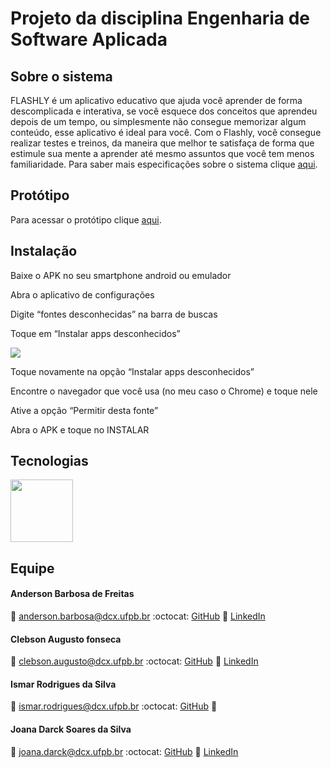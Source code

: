 # Projeto da disciplina Engenharia de Software Aplicada

## Sobre o sistema

FLASHLY é um aplicativo educativo que ajuda você aprender de forma descomplicada e interativa, se você esquece dos conceitos que aprendeu depois de um tempo, ou simplesmente não consegue memorizar algum conteúdo, esse aplicativo é ideal para você. Com o Flashly, você consegue realizar testes e treinos, da  maneira que melhor te satisfaça de forma que estimule sua mente a aprender até mesmo assuntos que você tem menos familiaridade. Para saber mais especificações sobre o sistema clique [aqui](https://github.com/ESA-grupo5/ESA_2020.1_Grupo-05/blob/master/Artefatos/Artefatos_ESA_2020.1_Grupo%2005.pdf).

## Protótipo
Para acessar o protótipo clique [aqui](https://www.figma.com/file/DFnMQAntPD59uk1sQmnxzg/Flashly?node-id=0%3A1).

## Instalação
<p>Baixe o APK no seu smartphone android ou emulador</p>
<p>Abra o aplicativo de configurações</p>
<p>Digite “fontes desconhecidas” na barra de buscas</p>
<p>Toque em “Instalar apps desconhecidos”</p>

<img src="https://tecnoblog.net/wp-content/uploads/2020/11/instalar-apk-netflix-1.jpg"/>

<p>Toque novamente na opção “Instalar apps desconhecidos”</p>
<p>Encontre o navegador que você usa (no meu caso o Chrome) e toque nele</p>
<p>Ative a opção “Permitir desta fonte”</p>
<p>Abra o APK e toque no INSTALAR</p>

## Tecnologias

<img src="https://miro.medium.com/max/700/1*TkNd1PwwwdBi9Z3kdG5Hng.png" width="100"/>




## Equipe
#### Anderson Barbosa de Freitas
:email: anderson.barbosa@dcx.ufpb.br
:octocat: [GitHub](http://github.com/clebsonf)
:link: [LinkedIn](https://www.linkedin.com/in/anderson-barbosa-de-freitas/)

#### Clebson Augusto fonseca 
:email: clebson.augusto@dcx.ufpb.br
:octocat: [GitHub](http://github.com/clebsonf)
:link: [LinkedIn](https://www.linkedin.com/in/fclebson/)

#### Ismar Rodrigues da Silva 
:email: ismar.rodrigues@dcx.ufpb.br
:octocat: [GitHub](http://github.com/IsmarRodgs-dce)
:link:

#### Joana Darck Soares da Silva 
:email: joana.darck@dcx.ufpb.br
:octocat: [GitHub](http://github.com/joanasoaresd)
:link: [LinkedIn](https://www.linkedin.com/in/joanasoaresd/)
